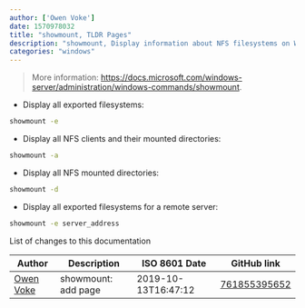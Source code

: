 ```yaml
---
author: ['Owen Voke']
date: 1570978032
title: "showmount, TLDR Pages"
description: "showmount, Display information about NFS filesystems on Windows Server."
categories: "windows"
---
```

> More information: <https://docs.microsoft.com/windows-server/administration/windows-commands/showmount>.

- Display all exported filesystems:

```bash
showmount -e
```

- Display all NFS clients and their mounted directories:

```bash
showmount -a
```

- Display all NFS mounted directories:

```bash
showmount -d
```

- Display all exported filesystems for a remote server:

```bash
showmount -e server_address
```
List of changes to this documentation


Author | Description | ISO 8601 Date | GitHub link
------|-----|-----|-----
[Owen Voke](mailto:owzie123@gmail.com) | showmount: add page | 2019-10-13T16:47:12 | [761855395652](https://github.com/tldr-pages/tldr/commit/761855395652e0595c189ca71546534bdc46cd16)

